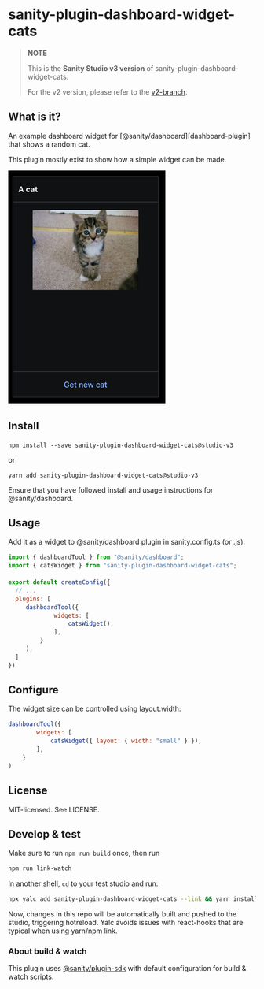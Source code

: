 # sanity-plugin-dashboard-widget-cats

> **NOTE**
>
> This is the **Sanity Studio v3 version** of sanity-plugin-dashboard-widget-cats.
>
> For the v2 version, please refer to the [v2-branch](https://github.com/sanity-io/plugin-template-dashboard-widget-cats).

## What is it?

An example dashboard widget for [@sanity/dashboard][dashboard-plugin] that shows a random cat.

This plugin mostly exist to show how a simple widget can be made.

![Cat widget](assets/cat.png)

## Install

```
npm install --save sanity-plugin-dashboard-widget-cats@studio-v3
```

or 

```
yarn add sanity-plugin-dashboard-widget-cats@studio-v3
```

Ensure that you have followed install and usage instructions for @sanity/dashboard.

## Usage

Add it as a widget to @sanity/dashboard plugin in sanity.config.ts (or .js):

```js
import { dashboardTool } from "@sanity/dashboard";
import { catsWidget } from "sanity-plugin-dashboard-widget-cats";

export default createConfig({
  // ...
  plugins: [
     dashboardTool({
             widgets: [
                 catsWidget(),
             ],
         }
     ),
  ] 
})
```

## Configure

The widget size can be controlled using layout.width: 

```js
dashboardTool({
        widgets: [
            catsWidget({ layout: { width: "small" } }),
        ],
    }
)
```

## License

MIT-licensed. See LICENSE.


## Develop & test

Make sure to run `npm run build` once, then run

```bash
npm run link-watch
```

In another shell, `cd` to your test studio and run:

```bash
npx yalc add sanity-plugin-dashboard-widget-cats --link && yarn install
```

Now, changes in this repo will be automatically built and pushed to the studio,
triggering hotreload. Yalc avoids issues with react-hooks that are typical when using yarn/npm link.

### About build & watch

This plugin uses [@sanity/plugin-sdk](https://github.com/sanity-io/plugin-sdk)
with default configuration for build & watch scripts.

